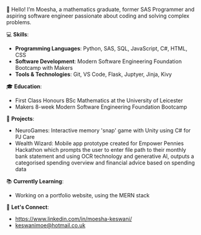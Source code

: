 <!--
**keswanimoe/keswanimoe** is a ✨ _special_ ✨ repository because its `README.md` (this file) appears on your GitHub profile.

Here are some ideas to get you started:

- 🔭 I’m currently working on ...
- 🌱 I’m currently learning ...
- 👯 I’m looking to collaborate on ...
- 🤔 I’m looking for help with ...
- 💬 Ask me about ...
- 📫 How to reach me: ...
- 😄 Pronouns: ...
- ⚡ Fun fact: ...
-->

👋 Hello! I’m Moesha, a mathematics graduate, former SAS Programmer and aspiring software engineer passionate about coding and solving complex problems.

💻 **Skills**:
- **Programming Languages**: Python, SAS, SQL, JavaScript, C#, HTML, CSS
- **Software Development**: Modern Software Engineering Foundation Bootcamp with Makers
- **Tools & Technologies**: Git, VS Code, Flask, Juptyer, Jinja, Kivy

🎓 **Education**:
- First Class Honours BSc Mathematics at the University of Leicester
- Makers 8-week Modern Software Engineering Foundation Bootcamp
  
🚀 **Projects**:
- NeuroGames: Interactive memory 'snap' game with Unity using C# for PJ Care 
- Wealth Wizard: Mobile app prototype created for Empower Pennies Hackathon which prompts the user to enter file path to their monthly bank statement and using OCR technology and generative AI, outputs a categorised spending overview and financial advice based on spending data

📚 **Currently Learning**:
- Working on a portfolio website, using the MERN stack

💬 **Let's Connect**:
- https://www.linkedin.com/in/moesha-keswani/
- keswanimoe@hotmail.co.uk

